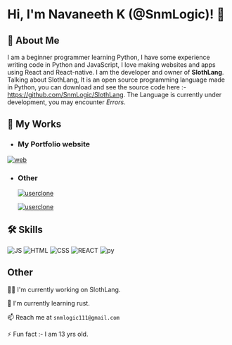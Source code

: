 
# Hi, I'm Navaneeth K (@SnmLogic)! 👋

## 🚀 About Me
I am a beginner programmer learning Python, I have some experience writing code in Python and JavaScript, I love making websites and apps using React and React-native. I am the developer and owner of **SlothLang**. Talking about SlothLang, It is an open source programming language made in Python, you can download and see the source code here :- https://github.com/SnmLogic/SlothLang.
The Language is currently under development, you may encounter *Errors*.

## 🔗 My Works
- ### My Portfolio website
[![web](https://cdn.discordapp.com/attachments/912182674418982985/928943573641072670/unknown.png)](snm-logic-official.web.app)


- ### Other
    [![userclone](https://img.shields.io/badge/App-UberEats%20Clone-green)](https://expo.dev/@goldenarrows/UberEatsClone)

    [![userclone](https://img.shields.io/badge/App-Instagram%20Clone-light)](https://expo.dev/@goldenarrows/instagramclone)


## 🛠 Skills
![JS](https://img.shields.io/badge/-JavaScript%20-yellow)
![HTML](https://img.shields.io/badge/-HTML%20-red)
![CSS](https://img.shields.io/badge/-CSS%20-blue)
![REACT](https://img.shields.io/badge/-REACT%20-darkblue)
![py](https://img.shields.io/badge/-Python%20-orange)

## Other
👩‍💻 I'm currently working on SlothLang.

🧠 I'm currently learning rust.

📫 Reach me at `snmlogic111@gmail.com`

⚡️ Fun fact :- I am 13 yrs old.
